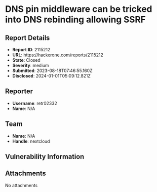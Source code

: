 # DNS pin middleware can be tricked into DNS rebinding allowing SSRF

## Report Details
- **Report ID**: 2115212
- **URL**: https://hackerone.com/reports/2115212
- **State**: Closed
- **Severity**: medium
- **Submitted**: 2023-08-18T07:46:55.160Z
- **Disclosed**: 2024-01-01T05:09:12.821Z

## Reporter
- **Username**: retr02332
- **Name**: N/A

## Team
- **Name**: N/A
- **Handle**: nextcloud

## Vulnerability Information


## Attachments
No attachments

